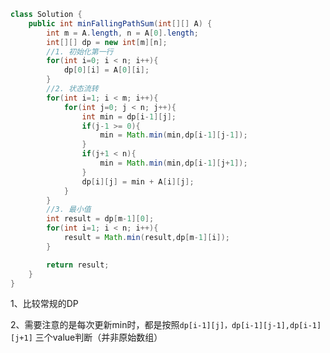 ```java
class Solution {
    public int minFallingPathSum(int[][] A) {
        int m = A.length, n = A[0].length;
        int[][] dp = new int[m][n];
        //1. 初始化第一行
        for(int i=0; i < n; i++){
            dp[0][i] = A[0][i];
        }
        //2. 状态流转
        for(int i=1; i < m; i++){
            for(int j=0; j < n; j++){
                int min = dp[i-1][j];
                if(j-1 >= 0){
                    min = Math.min(min,dp[i-1][j-1]);
                }
                if(j+1 < n){
                    min = Math.min(min,dp[i-1][j+1]);
                }
                dp[i][j] = min + A[i][j];
            }
        }
        //3. 最小值
        int result = dp[m-1][0];
        for(int i=1; i < n; i++){
            result = Math.min(result,dp[m-1][i]);
        }

        return result;
    }
}
```

1、比较常规的DP

2、需要注意的是每次更新min时，都是按照`dp[i-1][j]，dp[i-1][j-1],dp[i-1][j+1]` 三个value判断（并非原始数组）















































